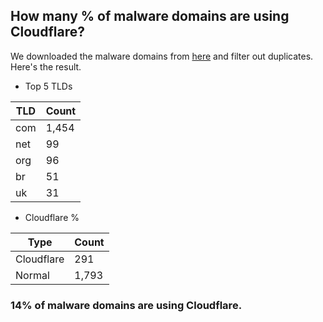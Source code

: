 ## How many % of malware domains are using Cloudflare?


We downloaded the malware domains from [here](https://urlhaus.abuse.ch) and filter out duplicates.
Here's the result.


[//]: # (start replacement)


- Top 5 TLDs

| TLD | Count |
| --- | --- |
| com | 1,454 |
| net | 99 |
| org | 96 |
| br | 51 |
| uk | 31 |


- Cloudflare %

| Type | Count |
| --- | --- |
| Cloudflare | 291 |
| Normal | 1,793 |


### 14% of malware domains are using Cloudflare.